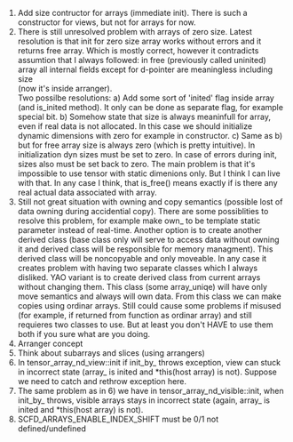 
1) Add size contructor for arrays (immediate init). There is such a constructor
   for views, but not for arrays for now.
2) There is still unresolved problem with arrays of zero size. 
   Latest resolution is that init for zero size array works without errors
   and it returns free array. Which is mostly correct, however it contradicts
   assumtion that I always followed: in free (previously called uninited) array
   all internal fields except for d-pointer are meaningless including size  
   (now it's inside arranger).  
   Two possilbe resolutions:
   a) Add some sort of 'inited' flag inside array (and is_inited method).
      It only can be done as separate flag, for example special bit.
   b) Somehow state that size is always meaninfull for array, even if
      real data is not allocated. In this case we should initialize 
      dynamic dimensions with zero for example in constructor.
   c) Same as b) but for free array size is always zero (which is pretty
      intuitive). In initialization dyn sizes must be set to zero. In case
      of errors during init, sizes also must be set back to zero. The main
      problem is that it's impossible to use tensor with static dimenions 
      only. But I think I can live with that.
   In any case I think, that is_free() means exactly if is there any
   real actual data associated with array.
3) Still not great situation with owning and copy semantics (possible 
   lost of data owning during accidential copy). There are some possiblities
   to resolve this problem, for example make own_ to be template static
   parameter instead of real-time. Another option is to create another derived
   class (base class only will serve to access data without owning it and 
   derived class will be responsible for memory managment). This derived
   class will be noncopyable and only moveable. In any case it creates problem
   with having two separate classes which I always disliked. YAO variant is
   to create derived class from current arrays without changing them. 
   This class (some array_uniqe) will have only move semantics and always
   will own data. From this class we can make copies using ordinar arrays.
   Still could cause some problems if misused (for example, if returned from
   function as ordinar array) and still requieres two classes to use. But 
   at least you don't HAVE to use them both if you sure what are you doing.
4) Arranger concept
5) Think about subarrays and slices (using arrangers)
6) In tensor_array_nd_view::init if init_by_ throws exception, view can 
   stuck in incorrect state (array_ is inited and *this(host array) is not).
   Suppose we need to catch and rethrow exception here.
7) The same problem as in 6) we have in tensor_array_nd_visible::init, when 
   init_by_ throws, visible arrays stays in incorrect state (again,
   array_ is inited and *this(host array) is not).
8) SCFD_ARRAYS_ENABLE_INDEX_SHIFT must be 0/1 not defined/undefined